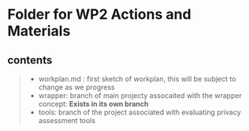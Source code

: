 # Folder for WP2 Actions and Materials

## contents
>- workplan.md : first sketch of workplan, this will be subject to change as we progress
>- wrapper: branch of main projecty assocaited with the wrapper concept: **Exists in its own branch**
>- tools: branch of the project associated with evaluating privacy assessment tools

